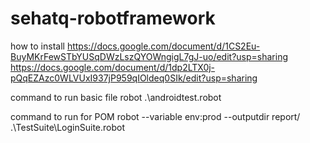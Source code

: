 # sehatq-robotframework
how to install 
https://docs.google.com/document/d/1CS2Eu-BuyMKrFewSTbYUSqDWzLszQYOWngigL7gJ-uo/edit?usp=sharing
https://docs.google.com/document/d/1dp2LTX0j-pQqEZAzc0WLVUxI937jP959qIOldeq0SIk/edit?usp=sharing

command to run basic file
robot .\androidtest.robot

command to run for POM 
robot --variable env:prod --outputdir report/ .\TestSuite\LoginSuite.robot
